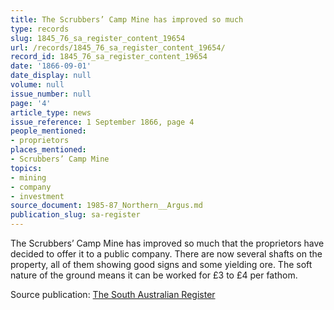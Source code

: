 ```yaml
---
title: The Scrubbers’ Camp Mine has improved so much
type: records
slug: 1845_76_sa_register_content_19654
url: /records/1845_76_sa_register_content_19654/
record_id: 1845_76_sa_register_content_19654
date: '1866-09-01'
date_display: null
volume: null
issue_number: null
page: '4'
article_type: news
issue_reference: 1 September 1866, page 4
people_mentioned:
- proprietors
places_mentioned:
- Scrubbers’ Camp Mine
topics:
- mining
- company
- investment
source_document: 1985-87_Northern__Argus.md
publication_slug: sa-register
---
```


The Scrubbers’ Camp Mine has improved so much that the proprietors have decided to offer it to a public company.  There are now several shafts on the property, all of them showing good signs and some yielding ore.  The soft nature of the ground means it can be worked for £3 to £4 per fathom.

Source publication: [The South Australian Register](/publications/sa-register/)

